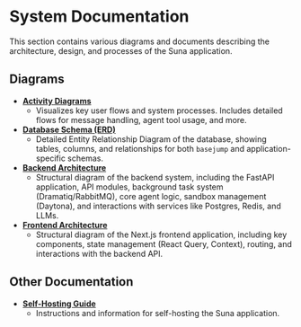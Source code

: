 # System Documentation

This section contains various diagrams and documents describing the architecture, design, and processes of the Suna application.

## Diagrams

*   **[Activity Diagrams](./activity_diagrams.md)**
    *   Visualizes key user flows and system processes. Includes detailed flows for message handling, agent tool usage, and more.
*   **[Database Schema (ERD)](./database_schema.md)**
    *   Detailed Entity Relationship Diagram of the database, showing tables, columns, and relationships for both `basejump` and application-specific schemas.
*   **[Backend Architecture](./backend_architecture.md)**
    *   Structural diagram of the backend system, including the FastAPI application, API modules, background task system (Dramatiq/RabbitMQ), core agent logic, sandbox management (Daytona), and interactions with services like Postgres, Redis, and LLMs.
*   **[Frontend Architecture](./frontend_architecture.md)**
    *   Structural diagram of the Next.js frontend application, including key components, state management (React Query, Context), routing, and interactions with the backend API.

## Other Documentation

*   **[Self-Hosting Guide](./SELF-HOSTING.md)**
    *   Instructions and information for self-hosting the Suna application.
